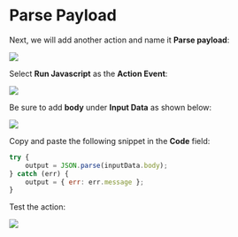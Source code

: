 # Parse Payload

Next, we will add another action and name it **Parse payload**:

![](https://partner-workshop-assets.s3.us-east-2.amazonaws.com/zappier-parse-payload-main.png)

Select **Run Javascript** as the **Action Event**:

![](https://partner-workshop-assets.s3.us-east-2.amazonaws.com/zappier-parse-payload-script.png)

Be sure to add **body** under **Input Data** as shown below:

![](https://partner-workshop-assets.s3.us-east-2.amazonaws.com/zappier-parse-payload-setup.png)

Copy and paste the following snippet in the **Code** field:

```javascript
try {
    output = JSON.parse(inputData.body);
} catch (err) {
    output = { err: err.message };
}
```

Test the action:

![](https://partner-workshop-assets.s3.us-east-2.amazonaws.com/zappier-parse-payload-test.png)


